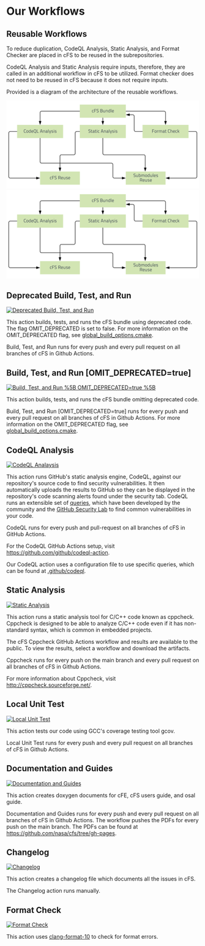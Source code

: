 # Our Workflows

## Reusable Workflows

To reduce duplication, CodeQL Analysis, Static Analysis, and Format Checker are placed in cFS to be reused in the subrepositories. 

CodeQL Analysis and Static Analysis require inputs, therefore, they are called in an additional workflow in cFS to be utilized. Format checker does not need to be reused in cFS because it does not require inputs. 

Provided is a diagram of the architecture of the reusable workflows.

![Reusable Workflows Architecture](./Reusable-Workflows-Architecture.svg)
<img src="./Reusable-Workflows-Architecture.svg">

## Deprecated Build, Test, and Run
[![Deprecated Build, Test, and Run](https://github.com/nasa/cfs/actions/workflows/build-cfs-deprecated.yml/badge.svg)](https://github.com/nasa/cfs/actions/workflows/build-cfs-deprecated.yml)

This action builds, tests, and runs the cFS bundle using deprecated code. The flag OMIT_DEPRECATED is set to false. For more information on the OMIT_DEPRECATED flag, see [global_build_options.cmake](https://github.com/nasa/cFE/blob/063b4d8a9c4a7e822af5f3e4017599159b985bb0/cmake/sample_defs/global_build_options.cmake). 

Build, Test, and Run runs for every push and every pull request on all branches of cFS in Github Actions.

## Build, Test, and Run [OMIT_DEPRECATED=true]
[![Build, Test, and Run %5B OMIT_DEPRECATED=true %5B](https://github.com/nasa/cfs/actions/workflows/build-cfs.yml/badge.svg)](https://github.com/nasa/cfs/actions/workflows/build-cfs.yml)

This action builds, tests, and runs the cFS bundle omitting deprecated code.

Build, Test, and Run [OMIT_DEPRECATED=true] runs for every push and every pull request on all branches of cFS in Github Actions. For more information on the OMIT_DEPRECATED flag, see [global_build_options.cmake](https://github.com/nasa/cFE/blob/063b4d8a9c4a7e822af5f3e4017599159b985bb0/cmake/sample_defs/global_build_options.cmake). 

## CodeQL Analysis
[![CodeQL Analaysis](https://github.com/nasa/cfs/actions/workflows/codeql-build.yml/badge.svg)](https://github.com/nasa/cfs/actions/workflows/codeql-build.yml)

This action runs GitHub's static analysis engine, CodeQL, against our repository's source code to find security vulnerabilities. It then automatically uploads the results to GitHub so they can be displayed in the repository's code scanning alerts found under the security tab. CodeQL runs an extensible set of [queries](https://github.com/github/codeql), which have been developed by the community and the [GitHub Security Lab](https://securitylab.github.com/) to find common vulnerabilities in your code.

CodeQL runs for every push and pull-request on all branches of cFS in GitHub Actions.

For the CodeQL GitHub Actions setup, visit https://github.com/github/codeql-action.

Our CodeQL action uses a configuration file to use specific queries, which can be found at [.github/codeql](https://github.com/nasa/cFS/tree/main/.github/codeql).

## Static Analysis
[![Static Analysis](https://github.com/nasa/cfs/actions/workflows/static-analysis.yml/badge.svg)](https://github.com/nasa/cfs/actions/workflows/static-analysis.yml)

This action runs a static analysis tool for C/C++ code known as cppcheck. Cppcheck is designed to be able to analyze C/C++ code even if it has non-standard syntax, which is common in embedded projects.

The cFS Cppcheck GitHub Actions workflow and results are available to the public. To view the results, select a workflow and download the artifacts.

Cppcheck runs for every push on the main branch and every pull request on all branches of cFS in Github Actions.

For more information about Cppcheck, visit http://cppcheck.sourceforge.net/.

## Local Unit Test
[![Local Unit Test](https://github.com/nasa/osal/actions/workflows/local_unit_test.yml/badge.svg)](https://github.com/nasa/osal/actions/workflows/local_unit_test.yml)

This action tests our code using GCC's coverage testing tool gcov.

Local Unit Test runs for every push and every pull request on all branches of cFS in Github Actions.

## Documentation and Guides
[![Documentation and Guides](https://github.com/nasa/cfs/actions/workflows/build-documentation.yml/badge.svg)](https://github.com/nasa/cfs/actions/workflows/build-documentation.yml)

This action creates doxygen documents for cFE, cFS users guide, and osal guide.

Documentation and Guides runs for every push and every pull request on all branches of cFS in Github Actions. The workflow pushes the PDFs for every push on the main branch. The PDFs can be found at https://github.com/nasa/cfs/tree/gh-pages. 

## Changelog
[![Changelog](https://github.com/nasa/cfs/actions/workflows/changelog.yml/badge.svg)](https://github.com/nasa/cfs/actions/workflows/changelog.yml)

This action creates a changelog file which documents all the issues in cFS.

The Changelog action runs manually. 

## Format Check
[![Format Check](https://github.com/nasa/cfs/actions/workflows/format-check.yml/badge.svg)](https://github.com/nasa/cfs/actions/workflows/format-check.yml)

This action uses [clang-format-10](https://github.com/nasa/cFS/blob/main/.clang-format) to check for format errors.
